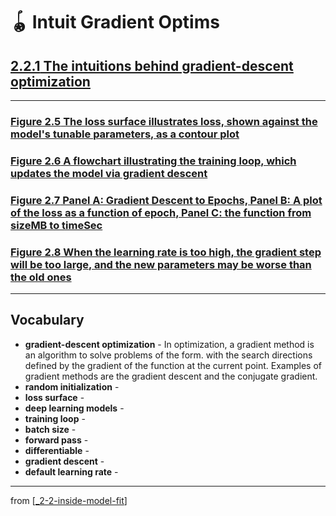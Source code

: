 # 🪀 Intuit Gradient Optims

## [**2.2.1** The intuitions behind gradient-descent optimization](https://livebook.manning.com/book/deep-learning-with-javascript/chapter-2/96)

---

### [**Figure 2.5** The loss surface illustrates loss, shown against the model's tunable parameters, as a contour plot](https://livebook.manning.com/book/deep-learning-with-javascript/chapter-2/ch02fig05)

### [**Figure 2.6** A flowchart illustrating the training loop, which updates the model via gradient descent](https://livebook.manning.com/book/deep-learning-with-javascript/chapter-2/ch02fig06)

### [**Figure 2.7** Panel A: Gradient Descent to Epochs, Panel B: A plot of the loss as a function of epoch, Panel C: the function from sizeMB to timeSec](https://livebook.manning.com/book/deep-learning-with-javascript/chapter-2/ch02fig07)

### [**Figure 2.8** When the learning rate is too high, the gradient step will be too large, and the new parameters may be worse than the old ones](https://livebook.manning.com/book/deep-learning-with-javascript/chapter-2/ch02fig08)

---

## **Vocabulary**

- **gradient-descent optimization** - In optimization, a gradient method is an algorithm to solve problems of the form. with the search directions defined by the gradient of the function at the current point. Examples of gradient methods are the gradient descent and the conjugate gradient.
- **random initialization** -
- **loss surface** -
- **deep learning models** -
- **training loop** -
- **batch size** -
- **forward pass** -
- **differentiable** -
- **gradient descent** -
- **default learning rate** -

---

from [[_2-2-inside-model-fit]]

[//begin]: # "Autogenerated link references for markdown compatibility"
[_2-2-inside-model-fit]: _2-2-inside-model-fit.md "🪀 Inside Model Fit"
[//end]: # "Autogenerated link references"
